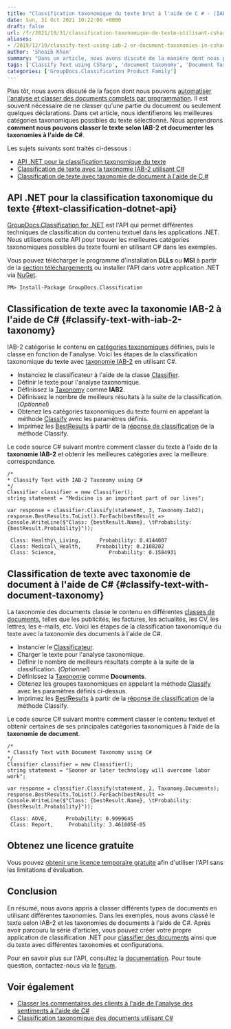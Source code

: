 ```yaml
---
title: "Classification taxonomique du texte brut à l'aide de C # - (IAB-2 et taxonomie des documents)"
date: Sun, 31 Oct 2021 10:22:00 +0000
draft: false
url: /fr/2021/10/31/classification-taxonomique-de-texte-utilisant-csharp/
aliases:
- /2019/12/10/classify-text-using-iab-2-or-document-taxonomies-in-csharp/
author: 'Shoaib Khan'
summary: "Dans un article, nous avons discuté de la manière dont nous pouvons [analyser et classer des documents complets par programmation][1]. Il est souvent nécessaire de ne classer qu'une partie du document ou seulement quelques déclarations. Dans cet article, nous identifierons les meilleures catégories taxonomiques possibles du texte sélectionné. Nous apprendrons **comment nous pouvons classer le texte selon IAB-2 et documenter les taxonomies à l'aide de C#**."
tags: ['Classify Text using CSharp', 'document taxonomy', 'Document Taxonomy using CSharp', 'Taxonomic Classification using CSharp', 'Text Classification using CSharp']
categories: ['GroupDocs.Classification Product Family']
---
```


Plus tôt, nous avons discuté de la façon dont nous pouvons [automatiser l'analyse et classer des documents complets par programmation][2]. Il est souvent nécessaire de ne classer qu'une partie du document ou seulement quelques déclarations. Dans cet article, nous identifierons les meilleures catégories taxonomiques possibles du texte sélectionné. Nous apprendrons **comment nous pouvons classer le texte selon IAB-2 et documenter les taxonomies à l'aide de C#**.

Les sujets suivants sont traités ci-dessous :

- [API .NET pour la classification taxonomique du texte][3]
- [Classification de texte avec la taxonomie IAB-2 utilisant C#][4]
- [Classification de texte avec taxonomie de document à l'aide de C #][5]

## API .NET pour la classification taxonomique du texte {#text-classification-dotnet-api}

[GroupDocs.Classification for .NET][6] est l'API qui permet différentes techniques de classification du contenu textuel dans les applications .NET. Nous utiliserons cette API pour trouver les meilleures catégories taxonomiques possibles du texte fourni en utilisant C# dans les exemples.

Vous pouvez télécharger le programme d'installation **DLLs** ou **MSI** à partir de la [section téléchargements][7] ou installer l'API dans votre application .NET via [NuGet][8].

```
PM> Install-Package GroupDocs.Classification
```

## Classification de texte avec la taxonomie IAB-2 à l'aide de C# {#classify-text-with-iab-2-taxonomy}

IAB-2 catégorise le contenu en [catégories taxonomiques][9] définies, puis le classe en fonction de l'analyse. Voici les étapes de la classification taxonomique du texte avec [taxonomie IAB-2][10] en utilisant C#.

* Instanciez le classificateur à l'aide de la classe [Classifier][11].
* Définir le texte pour l'analyse taxonomique.
* Définissez la [Taxonomy][12] comme **IAB2**.
* Définissez le nombre de meilleurs résultats à la suite de la classification. (_Optionnel_)
* Obtenez les catégories taxonomiques du texte fourni en appelant la méthode [Classify][13] avec les paramètres définis.
* Imprimez les [BestResults][14] à partir de la [réponse de classification][15] de la méthode Classify.

Le code source C# suivant montre comment classer du texte à l'aide de la **taxonomie IAB-2** et obtenir les meilleures catégories avec la meilleure correspondance.

```
/*
* Classify Text with IAB-2 Taxonomy using C#
*/
Classifier classifier = new Classifier();
string statement = "Medicine is an important part of our lives";

var response = classifier.Classify(statement, 3, Taxonomy.Iab2);
response.BestResults.ToList().ForEach(bestResult => Console.WriteLine($"Class: {bestResult.Name}, \tProbability: {bestResult.Probability}"));
```

```
 Class: Healthy\_Living,      Probability: 0.4144087
 Class: Medical\_Health,     Probability: 0.2108202
 Class: Science,                 Probability: 0.1584931
```

## Classification de texte avec taxonomie de document à l'aide de C# {#classify-text-with-document-taxonomy}

La taxonomie des documents classe le contenu en différentes [classes de documents][16], telles que les publicités, les factures, les actualités, les CV, les lettres, les e-mails, etc. Voici les étapes de la classification taxonomique du texte avec la taxonomie des documents à l'aide de C#.

* Instancier le [Classificateur][17].
* Charger le texte pour l'analyse taxonomique.
* Définir le nombre de meilleurs résultats compte à la suite de la classification. (_Optionnel_)
* Définissez la [Taxonomie][18] comme **Documents**.
* Obtenez les groupes taxonomiques en appelant la méthode [Classify][19] avec les paramètres définis ci-dessus.
* Imprimez les [BestResults][20] à partir de la [réponse de classification][21] de la méthode Classify.

Le code source C# suivant montre comment classer le contenu textuel et obtenir certaines de ses principales catégories taxonomiques à l'aide de la **taxonomie de document**.

```
/*
* Classify Text with Document Taxonomy using C#
*/
Classifier classifier = new Classifier();
string statement = "Sooner or later technology will overcome labor work";

var response = classifier.Classify(statement, 2, Taxonomy.Documents);
response.BestResults.ToList().ForEach(bestResult => Console.WriteLine($"Class: {bestResult.Name}, \tProbability: {bestResult.Probability}"));
```

```
 Class: ADVE,      Probability: 0.9999645
 Class: Report,     Probability: 3.461805E-05
```

## Obtenez une licence gratuite

Vous pouvez [obtenir une licence temporaire gratuite][22] afin d'utiliser l'API sans les limitations d'évaluation.

## Conclusion

En résumé, nous avons appris à classer différents types de documents en utilisant différentes taxonomies. Dans les exemples, nous avons classé le texte selon IAB-2 et les taxonomies de documents à l'aide de C#. Après avoir parcouru la série d'articles, vous pouvez créer votre propre application de classification .NET pour [classifier des documents][23] ainsi que du texte avec différentes taxonomies et configurations.

Pour en savoir plus sur l'API, consultez la [documentation][24]. Pour toute question, contactez-nous via le [forum][25].

## Voir également

* [Classer les commentaires des clients à l'aide de l'analyse des sentiments à l'aide de C#][26]
* [Classification taxonomique des documents utilisant C#][27]







[1]: https://blog.groupdocs.com/2021/10/27/taxonomic-classification-of-documents-using-csharp/
[2]: https://blog.groupdocs.com/2021/10/27/taxonomic-classification-of-documents-using-csharp/
[3]: #text-classification-dotnet-api
[4]: #classify-text-with-iab-2-taxonomy
[5]: #classify-text-with-document-taxonomy
[6]: https://products.groupdocs.com/classification/
[7]: https://downloads.groupdocs.com/classification/net
[8]: https://www.nuget.org/packages/groupdocs.classification
[9]: https://docs.groupdocs.com/classification/net/taxonomies/
[10]: https://www.iab.com/guidelines/content-taxonomy/
[11]: https://apireference.groupdocs.com/classification/net/groupdocs.classification/classifier
[12]: https://apireference.groupdocs.com/classification/net/groupdocs.classification/taxonomy
[13]: https://apireference.groupdocs.com/classification/net/groupdocs.classification/classifier/methods/classify/index
[14]: https://apireference.groupdocs.com/classification/net/groupdocs.classification.dto/classificationresponse/properties/bestresults
[15]: https://apireference.groupdocs.com/classification/net/groupdocs.classification.dto/classificationresponse/properties/index
[16]: https://docs.groupdocs.com/classification/net/taxonomies/
[17]: https://apireference.groupdocs.com/classification/net/groupdocs.classification/classifier
[18]: https://apireference.groupdocs.com/classification/net/groupdocs.classification/taxonomy
[19]: https://apireference.groupdocs.com/classification/net/groupdocs.classification/classifier/methods/classify/index
[20]: https://apireference.groupdocs.com/classification/net/groupdocs.classification.dto/classificationresponse/properties/bestresults
[21]: https://apireference.groupdocs.com/classification/net/groupdocs.classification.dto/classificationresponse/properties/index
[22]: https://purchase.groupdocs.com/temporary-license
[23]: https://blog.groupdocs.com/2021/10/27/taxonomic-classification-of-documents-using-csharp/
[24]: https://docs.groupdocs.com/classification
[25]: https://forum.groupdocs.com/
[26]: https://blog.groupdocs.com/2020/06/17/classify-customers-feedback-using-sentiment-analysis-in-csharp/
[27]: https://blog.groupdocs.com/2021/10/27/taxonomic-classification-of-documents-using-csharp/



